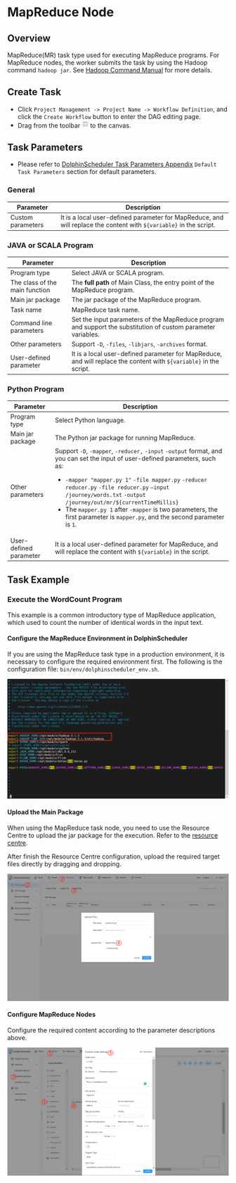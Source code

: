 # MapReduce Node

## Overview

MapReduce(MR) task type used for executing MapReduce programs. For MapReduce nodes, the worker submits the task by using the Hadoop command `hadoop jar`. See [Hadoop Command Manual](https://hadoop.apache.org/docs/r3.2.4/hadoop-project-dist/hadoop-common/CommandsManual.html#jar) for more details.

## Create Task

- Click `Project Management -> Project Name -> Workflow Definition`, and click the `Create Workflow` button to enter the DAG editing page.
- Drag from the toolbar <img src="../../../../img/tasks/icons/mr.png" width="15"/> to the canvas.

## Task Parameters

[//]: # (TODO: use the commented anchor below once our website template supports this syntax)
[//]: # (- Please refer to [DolphinScheduler Task Parameters Appendix]&#40;appendix.md#default-task-parameters&#41; `Default Task Parameters` section for default parameters.)

- Please refer to [DolphinScheduler Task Parameters Appendix](appendix.md) `Default Task Parameters` section for default parameters.

### General

|   **Parameter**   |                                                  **Description**                                                   |
|-------------------|--------------------------------------------------------------------------------------------------------------------|
| Custom parameters | It is a local user-defined parameter for MapReduce, and will replace the content with `${variable}` in the script. |

### JAVA or SCALA Program

|         **Parameter**          |                                                  **Description**                                                   |
|--------------------------------|--------------------------------------------------------------------------------------------------------------------|
| Program type                   | Select JAVA or SCALA program.                                                                                      |
| The class of the main function | The **full path** of Main Class, the entry point of the MapReduce program.                                         |
| Main jar package               | The jar package of the MapReduce program.                                                                          |
| Task name                      | MapReduce task name.                                                                                               |
| Command line parameters        | Set the input parameters of the MapReduce program and support the substitution of custom parameter variables.      |
| Other parameters               | Support `-D`, `-files`, `-libjars`, `-archives` format.                                                            |
| User-defined parameter         | It is a local user-defined parameter for MapReduce, and will replace the content with `${variable}` in the script. |

### Python Program

|     **Parameter**      |                                                                                                                                                                                                                 **Description**                                                                                                                                                                                                                  |
|------------------------|--------------------------------------------------------------------------------------------------------------------------------------------------------------------------------------------------------------------------------------------------------------------------------------------------------------------------------------------------------------------------------------------------------------------------------------------------|
| Program type           | Select Python language.                                                                                                                                                                                                                                                                                                                                                                                                                          |
| Main jar package       | The Python jar package for running MapReduce.                                                                                                                                                                                                                                                                                                                                                                                                    |
| Other parameters       | Support `-D`, `-mapper`, `-reducer,` `-input` `-output` format, and you can set the input of user-defined parameters, such as:<ul><li>`-mapper "mapper.py 1"` `-file mapper.py` `-reducer reducer.py` `-file reducer.py` `–input /journey/words.txt` `-output /journey/out/mr/${currentTimeMillis}`</li><li>The `mapper.py 1` after `-mapper` is two parameters, the first parameter is `mapper.py`, and the second parameter is `1`. </li></ul> |
| User-defined parameter | It is a local user-defined parameter for MapReduce, and will replace the content with `${variable}` in the script.                                                                                                                                                                                                                                                                                                                               |

## Task Example

### Execute the WordCount Program

This example is a common introductory type of MapReduce application, which used to count the number of identical words in the input text.

#### Configure the MapReduce Environment in DolphinScheduler

If you are using the MapReduce task type in a production environment, it is necessary to configure the required environment first. The following is the configuration file: `bin/env/dolphinscheduler_env.sh`.

![mr_configure](../../../../img/tasks/demo/mr_task01.png)

#### Upload the Main Package

When using the MapReduce task node, you need to use the Resource Centre to upload the jar package for the execution. Refer to the [resource centre](../resource/configuration.md).

After finish the Resource Centre configuration, upload the required target files directly by dragging and dropping.

![resource_upload](../../../../img/tasks/demo/upload_jar.png)

#### Configure MapReduce Nodes

Configure the required content according to the parameter descriptions above.

![demo-mr-simple](../../../../img/tasks/demo/mr_task02.png)
